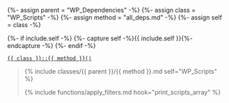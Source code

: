 {%- assign parent = "WP_Dependencies" -%}
{%- assign class = "WP_Scripts" -%}
{%- assign method = "all_deps.md" -%}
{%- assign self = class -%}

{%- if include.self -%}
  {%- capture self -%}{{ include.self }}{%- endcapture -%}
{%- endif -%}

<p><code><a href="https://developer.wordpress.org/reference/classes/{{ class | downcase }}/{{ method | downcase }}/">{{ class }}::{{ method }}()</a></code></p>

<blockquote>

{% include classes/{{ parent }}/{{ method }}.md self="WP_Scripts" %}

{% include functions/apply_filters.md hook="print_scripts_array" %}

</blockquote>
